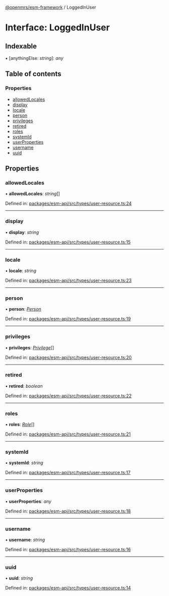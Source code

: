 [@openmrs/esm-framework](../API.md) / LoggedInUser

# Interface: LoggedInUser

## Indexable

▪ [anythingElse: *string*]: *any*

## Table of contents

### Properties

- [allowedLocales](loggedinuser.md#allowedlocales)
- [display](loggedinuser.md#display)
- [locale](loggedinuser.md#locale)
- [person](loggedinuser.md#person)
- [privileges](loggedinuser.md#privileges)
- [retired](loggedinuser.md#retired)
- [roles](loggedinuser.md#roles)
- [systemId](loggedinuser.md#systemid)
- [userProperties](loggedinuser.md#userproperties)
- [username](loggedinuser.md#username)
- [uuid](loggedinuser.md#uuid)

## Properties

### allowedLocales

• **allowedLocales**: *string*[]

Defined in: [packages/esm-api/src/types/user-resource.ts:24](https://github.com/openmrs/openmrs-esm-core/blob/master/packages/esm-api/src/types/user-resource.ts#L24)

___

### display

• **display**: *string*

Defined in: [packages/esm-api/src/types/user-resource.ts:15](https://github.com/openmrs/openmrs-esm-core/blob/master/packages/esm-api/src/types/user-resource.ts#L15)

___

### locale

• **locale**: *string*

Defined in: [packages/esm-api/src/types/user-resource.ts:23](https://github.com/openmrs/openmrs-esm-core/blob/master/packages/esm-api/src/types/user-resource.ts#L23)

___

### person

• **person**: [*Person*](person.md)

Defined in: [packages/esm-api/src/types/user-resource.ts:19](https://github.com/openmrs/openmrs-esm-core/blob/master/packages/esm-api/src/types/user-resource.ts#L19)

___

### privileges

• **privileges**: [*Privilege*](privilege.md)[]

Defined in: [packages/esm-api/src/types/user-resource.ts:20](https://github.com/openmrs/openmrs-esm-core/blob/master/packages/esm-api/src/types/user-resource.ts#L20)

___

### retired

• **retired**: *boolean*

Defined in: [packages/esm-api/src/types/user-resource.ts:22](https://github.com/openmrs/openmrs-esm-core/blob/master/packages/esm-api/src/types/user-resource.ts#L22)

___

### roles

• **roles**: [*Role*](role.md)[]

Defined in: [packages/esm-api/src/types/user-resource.ts:21](https://github.com/openmrs/openmrs-esm-core/blob/master/packages/esm-api/src/types/user-resource.ts#L21)

___

### systemId

• **systemId**: *string*

Defined in: [packages/esm-api/src/types/user-resource.ts:17](https://github.com/openmrs/openmrs-esm-core/blob/master/packages/esm-api/src/types/user-resource.ts#L17)

___

### userProperties

• **userProperties**: *any*

Defined in: [packages/esm-api/src/types/user-resource.ts:18](https://github.com/openmrs/openmrs-esm-core/blob/master/packages/esm-api/src/types/user-resource.ts#L18)

___

### username

• **username**: *string*

Defined in: [packages/esm-api/src/types/user-resource.ts:16](https://github.com/openmrs/openmrs-esm-core/blob/master/packages/esm-api/src/types/user-resource.ts#L16)

___

### uuid

• **uuid**: *string*

Defined in: [packages/esm-api/src/types/user-resource.ts:14](https://github.com/openmrs/openmrs-esm-core/blob/master/packages/esm-api/src/types/user-resource.ts#L14)
